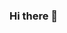 ### Hi there 👋

<!--
**mrw1214/mrw1214** is a ✨ _special_ ✨ repository because its `README.md` (this file) appears on your GitHub profile.

Here are some ideas to get you started:

- 🔭 I’m currently working on a Make to Innovate project called CyLaunch. It's the Iowa State University team competing in NASA Student Launch.
- 🌱 I’m currently learning Structures, Programming, and Compressible Flow.
- 💬 Ask me about rocketry, space, or abstract physics.
- 📫 How to reach me: mrweber1@iastate.edu
- 😄 Pronouns: he/him
- ⚡ Fun fact: I ride cruiser-style motorcycles.
